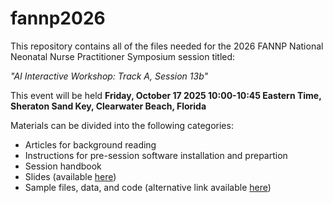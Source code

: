 # fannp2026
This repository contains all of the files needed for the 2026 FANNP National Neonatal Nurse Practitioner Symposium session titled:

*"AI Interactive Workshop: Track A, Session 13b"*  

This event will be held **Friday, October 17 2025 10:00-10:45 Eastern Time, Sheraton Sand Key, Clearwater Beach, Florida**  

Materials can be divided into the following categories:  
- Articles for background reading  
- Instructions for pre-session software installation and prepartion
- Session handbook  
- Slides (available [here](https://wustl.box.com/s/t3pil0gqpbe9su8j6grd5u4w4xrohnj4))
- Sample files, data, and code (alternative link available [here](https://wustl.box.com/s/757jvwcy9aa0xv0vs5k3zn47185k4uj9))
